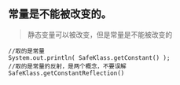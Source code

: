 
## 常量是不能被改变的。
> 静态变量可以被改变，但是常量是不能被改变的

```
//取的是常量
System.out.println( SafeKlass.getConstant() );
//取的是常量的反射，是两个概念，不要误解
SafeKlass.getConstantReflection()
```